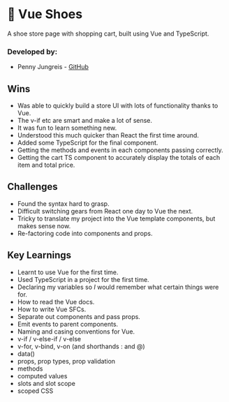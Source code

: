 # 🥾 Vue Shoes

 A shoe store page with shopping cart, built using Vue and TypeScript.
### Developed by:
* Penny Jungreis - [GitHub](https://github.com/penelopecj)

 ## Wins
* Was able to quickly build a store UI with lots of functionality thanks to Vue.
* The v-if etc are smart and make a lot of sense.
* It was fun to learn something new.
* Understood this much quicker than React the first time around.
* Added some TypeScript for the final component.
* Getting the methods and events in each components passing correctly.
* Getting the cart TS component to accurately display the totals of each item and total price.

## Challenges
* Found the syntax hard to grasp.
* Difficult switching gears from React one day to Vue the next.
* Tricky to translate my project into the Vue template components, but makes sense now.
* Re-factoring code into components and props.

## Key Learnings
* Learnt to use Vue for the first time.
* Used TypeScript in a project for the first time.
* Declaring my variables so _I_ would remember what certain things were for.
* How to read the Vue docs.
* How to write Vue SFCs.
* Separate out components and pass props.
* Emit events to parent components.
* Naming and casing conventions for Vue.
* v-if / v-else-if / v-else
* v-for, v-bind, v-on (and shorthands : and @)
* data()
* props, prop types, prop validation
* methods
* computed values
* slots and slot scope
* scoped CSS
